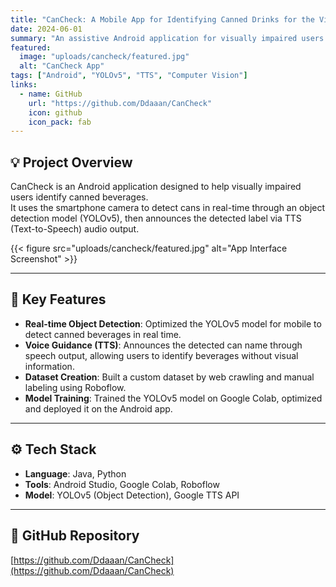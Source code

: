 ```yaml
---
title: "CanCheck: A Mobile App for Identifying Canned Drinks for the Visually Impaired"
date: 2024-06-01
summary: "An assistive Android application for visually impaired users that distinguishes canned beverages using YOLOv5 and TTS."
featured:
  image: "uploads/cancheck/featured.jpg"
  alt: "CanCheck App"
tags: ["Android", "YOLOv5", "TTS", "Computer Vision"]
links:
  - name: GitHub
    url: "https://github.com/Ddaaan/CanCheck"
    icon: github
    icon_pack: fab
---
```


## 💡 Project Overview
CanCheck is an Android application designed to help visually impaired users identify canned beverages.  
It uses the smartphone camera to detect cans in real-time through an object detection model (YOLOv5), then announces the detected label via TTS (Text-to-Speech) audio output.

{{< figure src="uploads/cancheck/featured.jpg" alt="App Interface Screenshot" >}}

---

## 🌟 Key Features
- **Real-time Object Detection**: Optimized the YOLOv5 model for mobile to detect canned beverages in real time.  
- **Voice Guidance (TTS)**: Announces the detected can name through speech output, allowing users to identify beverages without visual information.  
- **Dataset Creation**: Built a custom dataset by web crawling and manual labeling using Roboflow.  
- **Model Training**: Trained the YOLOv5 model on Google Colab, optimized and deployed it on the Android app.

---

## ⚙️ Tech Stack
- **Language**: Java, Python  
- **Tools**: Android Studio, Google Colab, Roboflow  
- **Model**: YOLOv5 (Object Detection), Google TTS API

---

## 🔗 GitHub Repository
[https://github.com/Ddaaan/CanCheck](https://github.com/Ddaaan/CanCheck)
